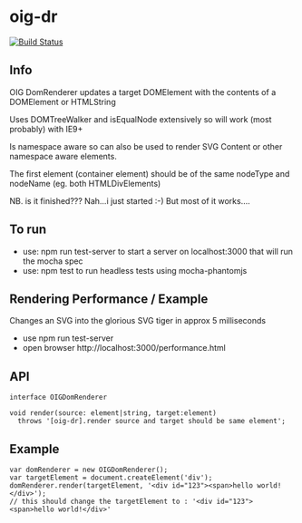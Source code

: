 # oig-dr

[![Build Status](https://travis-ci.org/shock01/oig-dr.svg?branch=master)](https://travis-ci.org/shock01/oig-dr)

## Info

OIG DomRenderer updates a target DOMElement with the contents of a DOMElement or HTMLString

Uses DOMTreeWalker and isEqualNode extensively so will work (most probably) with IE9+

Is namespace aware so can also be used to render SVG Content or other namespace aware elements.

The first element (container element) should be of the same nodeType and nodeName (eg. both HTMLDivElements)

NB. is it finished??? Nah...i just started :-) But most of it works....

## To run

- use: npm run test-server to start a server on localhost:3000 that will run the mocha spec
- use: npm test to run headless tests using mocha-phantomjs

## Rendering Performance / Example

Changes an SVG into the glorious SVG tiger in approx 5 milliseconds

- use npm run test-server
- open browser http://localhost:3000/performance.html

## API
```
interface OIGDomRenderer

void render(source: element|string, target:element)
  throws '[oig-dr].render source and target should be same element';
```

## Example
```
var domRenderer = new OIGDomRenderer();
var targetElement = document.createElement('div');
domRenderer.render(targetElement, '<div id="123"><span>hello world!</div>');
// this should change the targetElement to : '<div id="123"><span>hello world!</div>'
```




```

